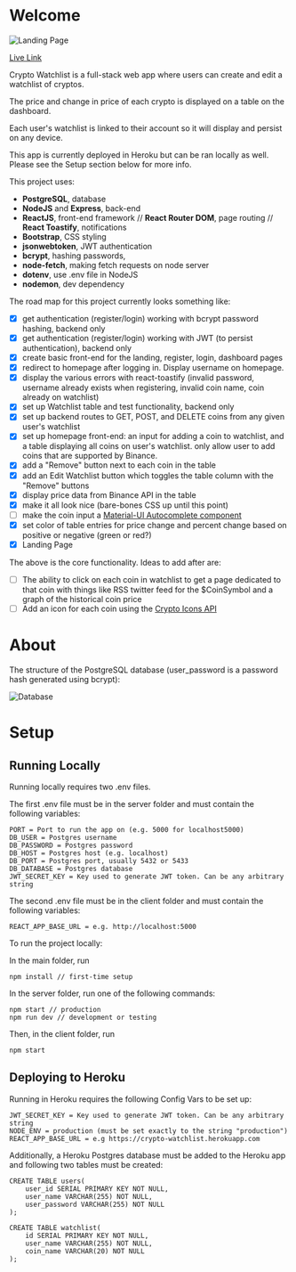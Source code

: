 # Welcome

![Landing Page](https://user-images.githubusercontent.com/52224377/110902002-cb416f80-82ca-11eb-9972-480ee2dee246.png)

[Live Link](https://crypto-watchlist.herokuapp.com/)

Crypto Watchlist is a full-stack web app where users can create and edit a watchlist of cryptos.

The price and change in price of each crypto is displayed on a table on the dashboard.

Each user's watchlist is linked to their account so it will display and persist on any device.

This app is currently deployed in Heroku but can be ran locally as well. Please see the Setup section below for more info.

This project uses:

- **PostgreSQL**, database
- **NodeJS** and **Express**, back-end
- **ReactJS**, front-end framework // **React Router DOM**, page routing // **React Toastify**, notifications
- **Bootstrap**, CSS styling
- **jsonwebtoken**, JWT authentication
- **bcrypt**, hashing passwords,
- **node-fetch**, making fetch requests on node server
- **dotenv**, use .env file in NodeJS
- **nodemon**, dev dependency

The road map for this project currently looks something like:

- [x] get authentication (register/login) working with bcrypt password hashing, backend only
- [x] get authentication (register/login) working with JWT (to persist authentication), backend only
- [x] create basic front-end for the landing, register, login, dashboard pages
- [x] redirect to homepage after logging in. Display username on homepage.
- [x] display the various errors with react-toastify (invalid password, username already exists when registering, invalid coin name, coin already on watchlist)
- [x] set up Watchlist table and test functionality, backend only
- [x] set up backend routes to GET, POST, and DELETE coins from any given user's watchlist
- [x] set up homepage front-end: an input for adding a coin to watchlist, and a table displaying all coins on user's watchlist. only allow user to add coins that are supported by Binance.
- [x] add a "Remove" button next to each coin in the table
- [x] add an Edit Watchlist button which toggles the table column with the "Remove" buttons
- [x] display price data from Binance API in the table
- [x] make it all look nice (bare-bones CSS up until this point)
- [ ] make the coin input a [Material-UI Autocomplete component](https://material-ui.com/components/autocomplete/)
- [x] set color of table entries for price change and percent change based on positive or negative (green or red?)
- [x] Landing Page

The above is the core functionality. Ideas to add after are:

- [ ] The ability to click on each coin in watchlist to get a page dedicated to that coin with things like RSS twitter feed for the $CoinSymbol and a graph of the historical coin price
- [ ] Add an icon for each coin using the [Crypto Icons API](https://cryptoicons.org/)

# About

The structure of the PostgreSQL database (user_password is a password hash generated using bcrypt):

![Database](https://user-images.githubusercontent.com/52224377/111240786-e31a3b80-85c9-11eb-9c29-30bf8dbeac87.PNG)

# Setup

## Running Locally

Running locally requires two .env files.

The first .env file must be in the server folder and must contain the following variables:

```
PORT = Port to run the app on (e.g. 5000 for localhost5000)
DB_USER = Postgres username
DB_PASSWORD = Postgres password
DB_HOST = Postgres host (e.g. localhost)
DB_PORT = Postgres port, usually 5432 or 5433
DB_DATABASE = Postgres database
JWT_SECRET_KEY = Key used to generate JWT token. Can be any arbitrary string
```

The second .env file must be in the client folder and must contain the following variables:

```
REACT_APP_BASE_URL = e.g. http://localhost:5000
```

To run the project locally:

In the main folder, run

```
npm install // first-time setup
```

In the server folder, run one of the following commands:

```
npm start // production
npm run dev // development or testing
```

Then, in the client folder, run

```
npm start
```

## Deploying to Heroku

Running in Heroku requires the following Config Vars to be set up:

```
JWT_SECRET_KEY = Key used to generate JWT token. Can be any arbitrary string
NODE_ENV = production (must be set exactly to the string "production")
REACT_APP_BASE_URL = e.g https://crypto-watchlist.herokuapp.com
```

Additionally, a Heroku Postgres database must be added to the Heroku app and following two tables must be created:

```
CREATE TABLE users(
    user_id SERIAL PRIMARY KEY NOT NULL,
    user_name VARCHAR(255) NOT NULL,
    user_password VARCHAR(255) NOT NULL
);

CREATE TABLE watchlist(
    id SERIAL PRIMARY KEY NOT NULL,
    user_name VARCHAR(255) NOT NULL,
    coin_name VARCHAR(20) NOT NULL
);
```
